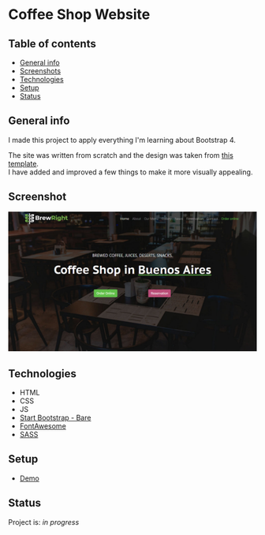 # Coffee Shop Website

## Table of contents

- [General info](#general-info)
- [Screenshots](#screenshot)
- [Technologies](#technologies)
- [Setup](#setup)
- [Status](#status)

## General info

I made this project to apply everything I'm learning about Bootstrap 4.

The site was written from scratch and the design was taken from [this template](https://demo.htmlhunters.com/profi/restaurant.html). <br> I have added and improved a few things to make it more visually appealing.


## Screenshot

![Example screenshot](./img/coffee-shop-website.jpg)

## Technologies

- HTML
- CSS
- JS
- [Start Bootstrap - Bare](https://github.com/StartBootstrap/startbootstrap-bare)
- [FontAwesome](https://fontawesome.com/)
- [SASS](https://github.com/sass/sass)

## Setup

- [Demo](https://vibrant-knuth-615579.netlify.app/)

## Status

Project is: _in progress_